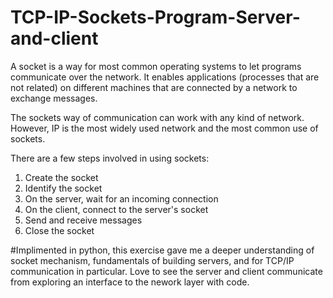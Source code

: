 # TCP-IP-Sockets-Program-Server-and-client

A socket is a way for most common operating systems to let programs communicate over the network. It enables applications (processes that are not related) on different machines that are connected by a network to exchange messages.

The sockets way of communication can work with any kind of network. However, IP is the most widely used network and the most common use of sockets.

There are a few steps involved in using sockets:
1. Create the socket
2. Identify the socket
3. On the server, wait for an incoming connection
4. On the client, connect to the server's socket
5. Send and receive messages
6. Close the socket

   
#Implimented in python, this exercise gave me a deeper understanding of socket mechanism, fundamentals of building servers, and for TCP/IP communication in particular. Love to see the server and client communicate from exploring an interface to the nework layer with code.
